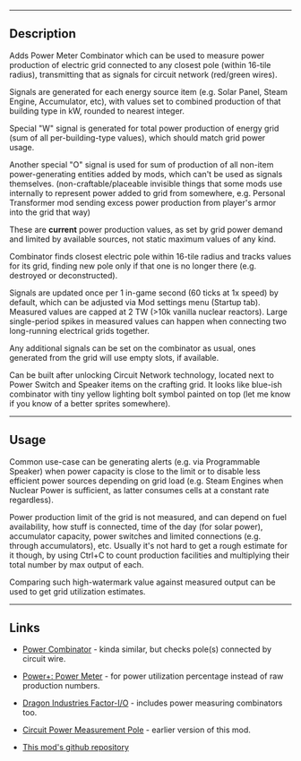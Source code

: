 --------------------

## Description

Adds Power Meter Combinator which can be used to measure power production of electric grid connected to any closest pole (within 16-tile radius), transmitting that as signals for circuit network (red/green wires).

Signals are generated for each energy source item (e.g. Solar Panel, Steam Engine, Accumulator, etc), with values set to combined production of that building type in kW, rounded to nearest integer.

Special "W" signal is generated for total power production of energy grid (sum of all per-building-type values), which should match grid power usage.

Another special "O" signal is used for sum of production of all non-item power-generating entities added by mods, which can't be used as signals themselves.
(non-craftable/placeable invisible things that some mods use internally to represent power added to grid from somewhere, e.g. Personal Transformer mod sending excess power production from player's armor into the grid that way)

These are **current** power production values, as set by grid power demand and limited by available sources, not static maximum values of any kind.

Combinator finds closest electric pole within 16-tile radius and tracks values for its grid, finding new pole only if that one is no longer there (e.g. destroyed or deconstructed).

Signals are updated once per 1 in-game second (60 ticks at 1x speed) by default, which can be adjusted via Mod settings menu (Startup tab).
Measured values are capped at 2 TW (>10k vanilla nuclear reactors).
Large single-period spikes in measured values can happen when connecting two long-running electrical grids together.

Any additional signals can be set on the combinator as usual, ones generated from the grid will use empty slots, if available.

Can be built after unlocking Circuit Network technology, located next to Power Switch and Speaker items on the crafting grid.
It looks like blue-ish combinator with tiny yellow lighting bolt symbol painted on top (let me know if you know of a better sprites somewhere).


--------------------

## Usage

Common use-case can be generating alerts (e.g. via Programmable Speaker) when power capacity is close to the limit or to disable less efficient power sources depending on grid load (e.g. Steam Engines when Nuclear Power is sufficient, as latter consumes cells at a constant rate regardless).

Power production limit of the grid is not measured, and can depend on fuel availability, how stuff is connected, time of the day (for solar power), accumulator capacity, power switches and limited connections (e.g. through accumulators), etc.
Usually it's not hard to get a rough estimate for it though, by using Ctrl+C to count production facilities and multiplying their total number by max output of each.

Comparing such high-watermark value against measured output can be used to get grid utilization estimates.


--------------------

## Links

- [Power Combinator](https://mods.factorio.com/mod/power-combinator) - kinda similar, but checks pole(s) connected by circuit wire.

- [Power+: Power Meter](https://mods.factorio.com/mod/PowerPlusPowerMeter) - for power utilization percentage instead of raw production numbers.

- [Dragon Industries Factor-I/O](https://mods.factorio.com/mod/FactorIO) - includes power measuring combinators too.

- [Circuit Power Measurement Pole](https://mods.factorio.com/mod/Circuit_Power_Measurement_Pole) - earlier version of this mod.

- [This mod's github repository](https://github.com/mk-fg/games/tree/master/factorio/Circuit_Power_Measurement_Combinator)
